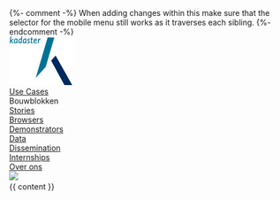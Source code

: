 <!DOCTYPE html>
<html lang="{{ site.lang | default: 'nl-NL' }}">
  <head>
    <meta charset="utf-8">
    <meta http-equiv="X-UA-Compatible" content="chrome=1">
    <title>{{ site.title }}</title>
    <link rel="shortcut icon" href="/assets/images/kadaster-logo.png">
    <link rel="apple-touch-icon" href="/assets/images/kadaster-logo.png">
    <link rel="stylesheet" href="{{ '/assets/css/style.css?v=' | append: site.github.build_revision }}">
    <link rel="stylesheet" href="{{ '/assets/css/theme.css?v=' | append: site.github.build_revision }}">
    <meta name="viewport" content="width=device-width, initial-scale=1, user-scalable=no">
  </head>
  <body>
    <div class="content">
      <nav class="navbar">
        <div class="navbar-content">
          {%- comment -%}
          When adding changes within this make sure that the selector for the mobile menu still works as it traverses each sibling.
          {%- endcomment -%}
          <input id="mobileNav" type="checkbox" style="display:none">
          <label for="mobileNav" class="hamburger">
            <div class="hamburgerBar"></div>
            <div class="hamburgerBar"></div>
            <div class="hamburgerBar"></div>
          </label>
          <a href="/" class="branding">
            <div class="navbar-title">
              <img class="navbar-icon" src="/assets/images/kadaster-logo-full.png">
            </div>
          </a>
          <div class="navbar-collapsible">
            <a href="/" class="branding">
              <div class="navbar-title">Use Cases</div>
            </a>
            <div class="dropdown">
              <input id="buildingBlockMenu" type="checkbox" style="display: none">
              <div class="navbar-title">
                <label for="buildingBlockMenu">Bouwblokken</label>
              </div>
              <div class="dropdown-items">
                <a href="/stories">
                  <div class="navbar-title">Stories</div>
                </a>
                <a href="/browsers">
                  <div class="navbar-title">Browsers</div>
                </a>
                <a href="/demonstrators">
                  <div class="navbar-title">Demonstrators</div>
                </a>
                <a href="/data" target="_blank">
                  <div class="navbar-title">Data</div>
                </a>
              </div>
            </div>
            <a href="/dissemination">
              <div class="navbar-title">Dissemination</div>
            </a>
            <a href="/internships">
              <div class="navbar-title">Internships</div>
            </a>
            <div class="space"></div>
            <a href="/about">
              <div class="navbar-title">Over ons</div>
            </a>
          </div>
        </div>
      </nav>
      <section class="content">
        <div class="banner">
          <span class="banner-overlay"></span>
          <picture>
            <img class="banner-image" src="{{ page.banner }}">
          </picture>
        </div>
        {{ content }}
      </section>
      <footer></footer>
    </div>
    <script src="/assets/js/main.js"></script>
  </body>
</html>
